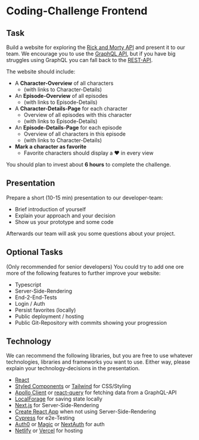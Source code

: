 # Coding-Challenge Frontend


## Task
Build a website for exploring the [Rick and Morty API](https://rickandmortyapi.com/documentation)  and present it to our team. We encourage you to use the [GraphQL API](https://rickandmortyapi.com/graphql), but if you have big struggles using GraphQL you can fall back to the [REST-API](https://rickandmortyapi.com/documentation/#rest).

The website should include:
 - A **Character-Overview** of all characters
	 -  (with links to Character-Details)
 - An **Episode-Overview** of all episodes
	 -  (with links to Episode-Details)
 - A **Character-Details-Page** for each character
	 - Overview of all episodes with this character
	 - (with links to Episode-Details)
 - An **Episode-Details-Page** for each episode
	 - Overview of all characters in this episode
	 - (with links to Character-Details)
 - **Mark a character as favorite**
	 - Favorite characters should display a ❤️ in every view

You should plan to invest about **6 hours** to complete the challenge.

## Presentation
Prepare a short (10-15 min) presentation to our developer-team:
- Brief introduction of yourself
- Explain your approach and your decision
- Show us your prototype and some code

Afterwards our team will ask you some questions about your project.

## Optional Tasks
(Only recommended for senior developers) You could try to add one ore more of the following features to further improve your website:
- Typescript
- Server-Side-Rendering
- End-2-End-Tests
- Login / Auth
- Persist favorites (locally)
- Public deployment / hosting
- Public Git-Repository with commits showing your progression

## Technology
We can recommend the following libraries, but you are free to use whatever technologies, libraries and frameworks you want to use. Either way, please explain your technology-decisions in the presentation.
- [React](https://reactjs.org/)
- [Styled Components](https://styled-components.com/) or [Tailwind](https://tailwindcss.com/) for CSS/Styling
- [Apollo Client](https://www.apollographql.com/docs/react/) or [react-query](https://github.com/tannerlinsley/react-query) for fetching data from a GraphQL-API
- [LocalForage](https://github.com/localForage/localForage) for saving state locally
- [Next.js](https://nextjs.org/) for Server-Side-Rendering
- [Create React App](https://create-react-app.dev/) when not using Server-Side-Rendering
- [Cypress](https://www.cypress.io/) for e2e-Testing
- [Auth0](https://auth0.com/) or [Magic](https://magic.link/) or [NextAuth](https://next-auth.js.org/) for auth
- [Netlify](https://www.netlify.com/) or [Vercel](https://vercel.com/) for hosting
